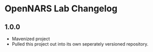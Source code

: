 # OpenNARS Lab Changelog

## 1.0.0

* Mavenized project
* Pulled this project out into its own seperately versioned repository.
